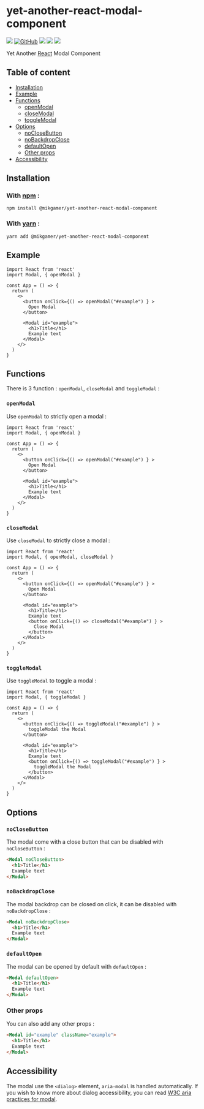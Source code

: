 # yet-another-react-modal-component

[![](https://img.shields.io/npm/v/yet-another-react-modal-component)](https://www.npmjs.com/package/yet-another-react-modal-component)
[![GitHub](https://img.shields.io/static/v1?message=GitHub&color=181717&logo=GitHub&logoColor=FFFFFF&label=)](https://github.com/Mikgamer/yet-another-react-modal-component)
[![](https://img.shields.io/npm/l/yet-another-react-modal-component)](https://opensource.org/licenses/MIT)
[![](https://img.shields.io/github/package-json/dependency-version/mikgamer/yet-another-react-modal-component/dev/react)](https://reactjs.org/)
![](https://img.shields.io/snyk/vulnerabilities/npm/yet-another-react-modal-component)

Yet Another [React](https://reactjs.org/) Modal Component

## Table of content

- [Installation](#installation)
- [Example](#example)
- [Functions](#functions)
  - [openModal](#openmodal)
  - [closeModal](#closemodal)
  - [toggleModal](#togglemodal)
- [Options](#options)
  - [noCloseButton](#noclosebutton)
  - [noBackdropClose](#nobackdropclose)
  - [defaultOpen](#defaultopen)
  - [Other props](#other-props)
- [Accessibility](#accessibility)

## Installation

### With [npm](https://npmjs.org/) :

```
npm install @mikgamer/yet-another-react-modal-component
```

### With [yarn](https://yarnpkg.com) :

```
yarn add @mikgamer/yet-another-react-modal-component
```

## Example

```JSX
import React from 'react'
import Modal, { openModal }

const App = () => {
  return (
    <>
      <button onClick={() => openModal("#example") } >
        Open Modal
      </button>

      <Modal id="example">
        <h1>Title</h1>
        Example text
      </Modal>
    </>
  )
}
```

## Functions

There is 3 function : `openModal`, `closeModal` and `toggleModal` :

### `openModal`

Use `openModal` to strictly open a modal :

```JSX
import React from 'react'
import Modal, { openModal }

const App = () => {
  return (
    <>
      <button onClick={() => openModal("#example") } >
        Open Modal
      </button>

      <Modal id="example">
        <h1>Title</h1>
        Example text
      </Modal>
    </>
  )
}
```

### `closeModal`

Use `closeModal` to strictly close a modal :

```JSX
import React from 'react'
import Modal, { openModal, closeModal }

const App = () => {
  return (
    <>
      <button onClick={() => openModal("#example") } >
        Open Modal
      </button>

      <Modal id="example">
        <h1>Title</h1>
        Example text
        <button onClick={() => closeModal("#example") } >
          Close Modal
        </button>
      </Modal>
    </>
  )
}
```

### `toggleModal`

Use `toggleModal` to toggle a modal :

```JSX
import React from 'react'
import Modal, { toggleModal }

const App = () => {
  return (
    <>
      <button onClick={() => toggleModal("#example") } >
        toggleModal the Modal
      </button>

      <Modal id="example">
        <h1>Title</h1>
        Example text
        <button onClick={() => toggleModal("#example") } >
          toggleModal the Modal
        </button>
      </Modal>
    </>
  )
}
```

## Options

### `noCloseButton`

The modal come with a close button that can be disabled with `noCloseButton` :

```html
<Modal noCloseButton>
  <h1>Title</h1>
  Example text
</Modal>
```

### `noBackdropClose`

The modal backdrop can be closed on click, it can be disabled with `noBackdropClose` :

```html
<Modal noBackdropClose>
  <h1>Title</h1>
  Example text
</Modal>
```

### `defaultOpen`

The modal can be opened by default with `defaultOpen` :

```html
<Modal defaultOpen>
  <h1>Title</h1>
  Example text
</Modal>
```

### Other props

You can also add any other props :

```html
<Modal id="example" className="example">
  <h1>Title</h1>
  Example text
</Modal>
```

## Accessibility

The modal use the `<dialog>` element, `aria-modal` is handled automatically. If you wish to know more about dialog accessibility, you can read [W3C aria practices for modal](https://w3c.github.io/aria-practices/#dialog_modal).
